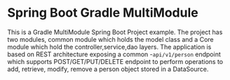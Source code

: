 # Spring Boot Gradle MultiModule 


This is a Gradle MultiModule Spring Boot Project example. 
The project has two modules, common module which holds the model class and a Core module which hold the controller,service,dao layers. 
The application is based on REST architecture exposing a common -`api/v1/person` endpoint which supports POST/GET/PUT/DELETE endpoint to perform operations to add, retrieve, modify, remove a person object stored in a DataSource. 
